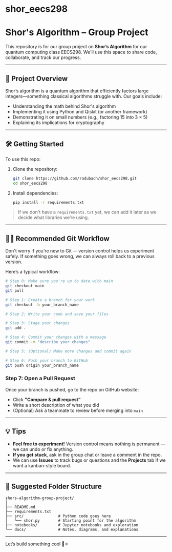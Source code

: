 # shor_eecs298

# Shor's Algorithm – Group Project

This repository is for our group project on **Shor’s Algorithm** for our quantum computing class EECS298. We'll use this space to share code, collaborate, and track our progress.

---

## 🧠 Project Overview

Shor’s algorithm is a quantum algorithm that efficiently factors large integers—something classical algorithms struggle with. Our goals include:

- Understanding the math behind Shor's algorithm  
- Implementing it using Python and Qiskit (or another framework)  
- Demonstrating it on small numbers (e.g., factoring 15 into 3 × 5)  
- Explaining its implications for cryptography  

---

## 🛠️ Getting Started

To use this repo:

1. Clone the repository:
   ```bash
   git clone https://github.com/radubach/shor_eecs298.git
   cd shor_eecs298
   ```

2. Install dependencies:
   ```bash
   pip install -r requirements.txt
   ```

> If we don't have a `requirements.txt` yet, we can add it later as we decide what libraries we’re using.

---

## 👨‍💻 Recommended Git Workflow

Don't worry if you're new to Git — version control helps us experiment safely. If something goes wrong, we can always roll back to a previous version.

Here’s a typical workflow:

```bash
# Step 0: Make sure you're up to date with main
git checkout main
git pull

# Step 1: Create a branch for your work
git checkout -b your_branch_name

# Step 2: Write your code and save your files

# Step 3: Stage your changes
git add .

# Step 4: Commit your changes with a message
git commit -m "describe your changes"

# Step 5: (Optional) Make more changes and commit again

# Step 6: Push your branch to GitHub
git push origin your_branch_name
```

### Step 7: Open a Pull Request

Once your branch is pushed, go to the repo on GitHub website:

- Click **"Compare & pull request"**  
- Write a short description of what you did  
- (Optional) Ask a teammate to review before merging into `main`

---

## 💡 Tips

- **Feel free to experiment!** Version control means nothing is permanent — we can undo or fix anything.  
- **If you get stuck**, ask in the group chat or leave a comment in the repo.  
- We can use **Issues** to track bugs or questions and the **Projects** tab if we want a kanban-style board.

---

## 📂 Suggested Folder Structure

```
shors-algorithm-group-project/
│
├── README.md
├── requirements.txt
├── src/               # Python code goes here
│   └── shor.py        # Starting point for the algorithm
├── notebooks/         # Jupyter notebooks and exploration
└── docs/              # Notes, diagrams, and explanations
```

---

Let’s build something cool 🔬⚛️
